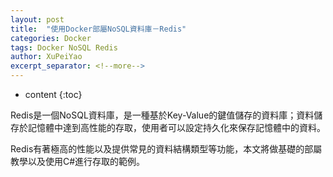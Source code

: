 ```yaml
---
layout: post
title:  "使用Docker部屬NoSQL資料庫－Redis"
categories: Docker
tags: Docker NoSQL Redis
author: XuPeiYao
excerpt_separator: <!--more-->
---
```


- content
{:toc}

Redis是一個NoSQL資料庫，是一種基於Key-Value的鍵值儲存的資料庫；資料儲存於記憶體中達到高性能的存取，使用者可以設定持久化來保存記憶體中的資料。

Redis有著極高的性能以及提供常見的資料結構類型等功能，本文將做基礎的部屬教學以及使用C#進行存取的範例。

<!--more-->


